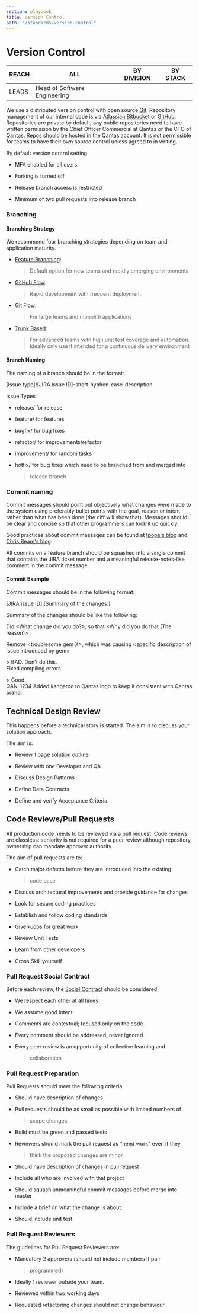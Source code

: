 ```yaml
---
section: playbook
title: Version Control
path: "/standards/version-control"
---
```


# Version Control

| REACH | ALL                          | BY DIVISION | BY STACK |
| ----- | ---------------------------- | ----------- | -------- |
| LEADS | Head of Software Engineering |             |          |

We use a distributed version control with open source
[Git](https://git-scm.com/). Repository management of our
internal code is via [Atlassian
Bitbucket](https://www.atlassian.com/software/bitbucket) or
[GitHub](http://github.com/). Repositories are private by
default; any public repositories need to have written permission by the
Chief Officer Commercial at Qantas or the CTO of Qantas. Repos should
be hosted in the Qantas account. It is not permissible for teams to
have their own source control unless agreed to in writing.

By default version control setting

- MFA enabled for all users

- Forking is turned off

- Release branch access is restricted

- Minimum of two pull requests into release branch

### Branching

#### Branching Strategy

We recommend four branching strategies depending on team and application
maturity.

- [Feature Branching](https://www.atlassian.com/git/tutorials/comparing-workflows/feature-branch-workflow):

  > Default option for new teams and rapidly emerging environments

- [GitHub Flow](https://guides.github.com/introduction/flow/):

  > Rapid development with frequent deployment

- [Git Flow](https://nvie.com/posts/a-successful-git-branching-model/):

  > For large teams and monolith applications

- [Trunk Based](https://trunkbaseddevelopment.com/):
  > For advanced teams with high unit test coverage and automation.
  > Ideally only use if intended for a continuous delivery environment

#### Branch Naming

The naming of a branch should be in the format:

\[Issue type\]/\[JIRA issue ID\]-short-hyphen-case-description

Issue Types

- release/ for release

- feature/ for features

- bugfix/ for bug fixes

- refactor/ for improvements/refactor

- improvement/ for random tasks

- hotfix/ for bug fixes which need to be branched from and merged into
  > release branch

### Commit naming

Commit messages should point out objectively what changes were made to
the system using preferably bullet points with the goal, reason or
intent rather than what has been done (the diff will show that).
Messages should be clear and concise so that other programmers can look
it up quickly.

Good practices about commit messages can be found at [tpope\'s
blog](http://tbaggery.com/2008/04/19/a-note-about-git-commit-messages.html)
and [Chris Beam's
blog](https://chris.beams.io/posts/git-commit/).

All commits on a feature branch should be squashed into a single commit
that contains the JIRA ticket number and a meaningful release-notes-like
comment in the commit message.

#### Commit Example

Commit messages should be in the following format:

\[JIRA issue ID\] \[Summary of the changes.\]

Summary of the changes should be like the following:

Did \<What change did you do?\>, so that \<Why did you do that (The
reason)\>

Remove \<troublesome gem X\>, which was causing \<specific description
of issue introduced by gem\>

\> BAD. Don\'t do this.\
Fixed compiling errors

\> Good.\
QAN-1234 Added kangaroo to Qantas logo to keep it consistent with Qantas
brand.

## Technical Design Review

This happens before a technical story is started. The aim is to discuss
your solution approach.

The aim is:

- Review 1 page solution outline

- Review with one Developer and QA

- Discuss Design Patterns

- Define Data Contracts

- Define and verify Acceptance Criteria.

## Code Reviews/Pull Requests

All production code needs to be reviewed via a pull request. Code
reviews are classless: seniority is not required for a peer review
although repository ownership can mandate approver authority.

The aim of pull requests are to:

- Catch major defects before they are introduced into the existing

  > code base

- Discuss architectural improvements and provide guidance for changes

- Look for secure coding practices

- Establish and follow coding standards

- Give kudos for great work

- Review Unit Tests

- Learn from other developers

- Cross Skill yourself

### Pull Request Social Contract

Before each review, the [Social
Contract](https://www.google.com/url?sa=t&rct=j&q=&esrc=s&source=web&cd=3&cad=rja&uact=8&ved=2ahUKEwjk6-yugKjdAhVUdt4KHbVABvsQFjACegQIBRAK&url=https%3A%2F%2Fen.wikipedia.org%2Fwiki%2FSocial_contract&usg=AOvVaw00zAPlb_lk_T-jSFCMPe8L)
should be considered:

- We respect each other at all times

- We assume good intent

- Comments are contextual; focused only on the code

- Every comment should be addressed, never ignored

- Every peer review is an opportunity of collective learning and
  > collaboration

### Pull Request Preparation

Pull Requests should meet the following criteria:

- Should have description of changes

- Pull requests should be as small as possible with limited numbers of

  > scope changes

- Build must be green and passed tests

- Reviewers should mark the pull request as "need work" even if they

  > think the proposed changes are minor

- Should have description of changes in pull request

- Include all who are involved with that project

- Should squash unmeaningful commit messages before merge into master

- Include a brief on what the change is about.

- Should include unit test

### Pull Request Reviewers

The guidelines for Pull Request Reviewers are:

- Mandatory 2 approvers (should not include members if pair

  > programmed)

- Ideally 1 reviewer outside your team.

- Reviewed within two working days

- Requested refactoring changes should not change behaviour
